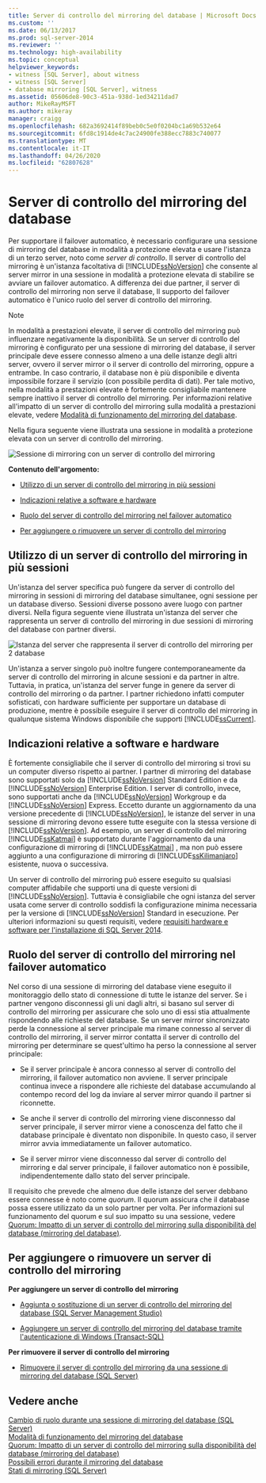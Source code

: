 ```yaml
---
title: Server di controllo del mirroring del database | Microsoft Docs
ms.custom: ''
ms.date: 06/13/2017
ms.prod: sql-server-2014
ms.reviewer: ''
ms.technology: high-availability
ms.topic: conceptual
helpviewer_keywords:
- witness [SQL Server], about witness
- witness [SQL Server]
- database mirroring [SQL Server], witness
ms.assetid: 05606de8-90c3-451a-938d-1ed34211dad7
author: MikeRayMSFT
ms.author: mikeray
manager: craigg
ms.openlocfilehash: 682a3692414f89beb0c5e0f0204bc1a69b532e64
ms.sourcegitcommit: 6fd8c1914de4c7ac24900fe388ecc7883c740077
ms.translationtype: MT
ms.contentlocale: it-IT
ms.lasthandoff: 04/26/2020
ms.locfileid: "62807628"
---
```

# <a name="database-mirroring-witness"></a>Server di controllo del mirroring del database
  Per supportare il failover automatico, è necessario configurare una sessione di mirroring del database in modalità a protezione elevata e usare l'istanza di un terzo server, noto come *server di controllo*. Il server di controllo del mirroring è un'istanza facoltativa di [!INCLUDE[ssNoVersion](../../includes/ssnoversion-md.md)] che consente al server mirror in una sessione in modalità a protezione elevata di stabilire se avviare un failover automatico. A differenza dei due partner, il server di controllo del mirroring non serve il database, Il supporto del failover automatico è l'unico ruolo del server di controllo del mirroring.  
  
> [!NOTE]  
>  In modalità a prestazioni elevate, il server di controllo del mirroring può influenzare negativamente la disponibilità. Se un server di controllo del mirroring è configurato per una sessione di mirroring del database, il server principale deve essere connesso almeno a una delle istanze degli altri server, ovvero il server mirror o il server di controllo del mirroring, oppure a entrambe. In caso contrario, il database non è più disponibile e diventa impossibile forzare il servizio (con possibile perdita di dati). Per tale motivo, nella modalità a prestazioni elevate è fortemente consigliabile mantenere sempre inattivo il server di controllo del mirroring. Per informazioni relative all'impatto di un server di controllo del mirroring sulla modalità a prestazioni elevate, vedere [Modalità di funzionamento del mirroring del database](database-mirroring-operating-modes.md).  
  
 Nella figura seguente viene illustrata una sessione in modalità a protezione elevata con un server di controllo del mirroring.  
  
 ![Sessione di mirroring con un server di controllo del mirroring](../media/dbm-3-way-session-intro.gif "Sessione di mirroring con un server di controllo del mirroring")  
  
 **Contenuto dell'argomento:**  
  
-   [Utilizzo di un server di controllo del mirroring in più sessioni](#InMultipleSessions)  
  
-   [Indicazioni relative a software e hardware](#SwHwRecommendations)  
  
-   [Ruolo del server di controllo del mirroring nel failover automatico](#InAutoFo)  
  
-   [Per aggiungere o rimuovere un server di controllo del mirroring](#AddRemoveWitness)  
  
##  <a name="using-a-witness-in-multiple-sessions"></a><a name="InMultipleSessions"></a> Utilizzo di un server di controllo del mirroring in più sessioni  
 Un'istanza del server specifica può fungere da server di controllo del mirroring in sessioni di mirroring del database simultanee, ogni sessione per un database diverso. Sessioni diverse possono avere luogo con partner diversi. Nella figura seguente viene illustrata un'istanza del server che rappresenta un server di controllo del mirroring in due sessioni di mirroring del database con partner diversi.  
  
 ![Istanza del server che rappresenta il server di controllo del mirroring per 2 database](../media/dbm-witness-in-2-sessions.gif "Istanza del server che rappresenta il server di controllo del mirroring per 2 database")  
  
 Un'istanza a server singolo può inoltre fungere contemporaneamente da server di controllo del mirroring in alcune sessioni e da partner in altre. Tuttavia, in pratica, un'istanza del server funge in genere da server di controllo del mirroring o da partner. I partner richiedono infatti computer sofisticati, con hardware sufficiente per supportare un database di produzione, mentre è possibile eseguire il server di controllo del mirroring in qualunque sistema Windows disponibile che supporti [!INCLUDE[ssCurrent](../../includes/sscurrent-md.md)].  
  
##  <a name="software-and-hardware-recommendations"></a><a name="SwHwRecommendations"></a> Indicazioni relative a software e hardware  
 È fortemente consigliabile che il server di controllo del mirroring si trovi su un computer diverso rispetto ai partner. I partner di mirroring del database sono supportati solo da [!INCLUDE[ssNoVersion](../../includes/ssnoversion-md.md)] Standard Edition e da [!INCLUDE[ssNoVersion](../../includes/ssnoversion-md.md)] Enterprise Edition. I server di controllo, invece, sono supportati anche da [!INCLUDE[ssNoVersion](../../includes/ssnoversion-md.md)] Workgroup e da [!INCLUDE[ssNoVersion](../../includes/ssnoversion-md.md)] Express. Eccetto durante un aggiornamento da una versione precedente di [!INCLUDE[ssNoVersion](../../includes/ssnoversion-md.md)], le istanze del server in una sessione di mirroring devono essere tutte eseguite con la stessa versione di [!INCLUDE[ssNoVersion](../../includes/ssnoversion-md.md)]. Ad esempio, un server di controllo del mirroring [!INCLUDE[ssKatmai](../../includes/sskatmai-md.md)] è supportato durante l'aggiornamento da una configurazione di mirroring di [!INCLUDE[ssKatmai](../../includes/sskatmai-md.md)] , ma non può essere aggiunto a una configurazione di mirroring di [!INCLUDE[ssKilimanjaro](../../includes/sskilimanjaro-md.md)] esistente, nuova o successiva.  
  
 Un server di controllo del mirroring può essere eseguito su qualsiasi computer affidabile che supporti una di queste versioni di [!INCLUDE[ssNoVersion](../../includes/ssnoversion-md.md)]. Tuttavia è consigliabile che ogni istanza del server usata come server di controllo soddisfi la configurazione minima necessaria per la versione di [!INCLUDE[ssNoVersion](../../includes/ssnoversion-md.md)] Standard in esecuzione. Per ulteriori informazioni su questi requisiti, vedere [requisiti hardware e software per l'installazione di SQL Server 2014](../../sql-server/install/hardware-and-software-requirements-for-installing-sql-server.md).  
  
##  <a name="role-of-the-witness-in-automatic-failover"></a><a name="InAutoFo"></a> Ruolo del server di controllo del mirroring nel failover automatico  
 Nel corso di una sessione di mirroring del database viene eseguito il monitoraggio dello stato di connessione di tutte le istanze del server. Se i partner vengono disconnessi gli uni dagli altri, si basano sul server di controllo del mirroring per assicurare che solo uno di essi stia attualmente rispondendo alle richieste del database. Se un server mirror sincronizzato perde la connessione al server principale ma rimane connesso al server di controllo del mirroring, il server mirror contatta il server di controllo del mirroring per determinare se quest'ultimo ha perso la connessione al server principale:  
  
-   Se il server principale è ancora connesso al server di controllo del mirroring, il failover automatico non avviene. Il server principale continua invece a rispondere alle richieste del database accumulando al contempo record del log da inviare al server mirror quando il partner si riconnette.  
  
-   Se anche il server di controllo del mirroring viene disconnesso dal server principale, il server mirror viene a conoscenza del fatto che il database principale è diventato non disponibile. In questo caso, il server mirror avvia immediatamente un failover automatico.  
  
-   Se il server mirror viene disconnesso dal server di controllo del mirroring e dal server principale, il failover automatico non è possibile, indipendentemente dallo stato del server principale.  
  
 Il requisito che prevede che almeno due delle istanze del server debbano essere connesse è noto come *quorum*. Il quorum assicura che il database possa essere utilizzato da un solo partner per volta. Per informazioni sul funzionamento del quorum e sul suo impatto su una sessione, vedere [Quorum: Impatto di un server di controllo del mirroring sulla disponibilità del database &#40;mirroring del database&#41;](quorum-how-a-witness-affects-database-availability-database-mirroring.md).  
  
##  <a name="to-add-or-remove-a-witness"></a><a name="AddRemoveWitness"></a> Per aggiungere o rimuovere un server di controllo del mirroring  
 **Per aggiungere un server di controllo del mirroring**  
  
-   [Aggiunta o sostituzione di un server di controllo del mirroring del database &#40;SQL Server Management Studio&#41;](../database-mirroring/add-or-replace-a-database-mirroring-witness-sql-server-management-studio.md)  
  
-   [Aggiungere un server di controllo del mirroring del database tramite l'autenticazione di Windows &#40;Transact-SQL&#41;](add-a-database-mirroring-witness-using-windows-authentication-transact-sql.md)  
  
 **Per rimuovere il server di controllo del mirroring**  
  
-   [Rimuovere il server di controllo del mirroring da una sessione di mirroring del database &#40;SQL Server&#41;](remove-the-witness-from-a-database-mirroring-session-sql-server.md)  
  
## <a name="see-also"></a>Vedere anche  
 [Cambio di ruolo durante una sessione di mirroring del database &#40;SQL Server&#41;](role-switching-during-a-database-mirroring-session-sql-server.md)   
 [Modalità di funzionamento del mirroring del database](database-mirroring-operating-modes.md)   
 [Quorum: Impatto di un server di controllo del mirroring sulla disponibilità del database &#40;mirroring del database&#41;](quorum-how-a-witness-affects-database-availability-database-mirroring.md)   
 [Possibili errori durante il mirroring del database](possible-failures-during-database-mirroring.md)   
 [Stati di mirroring &#40;SQL Server&#41;](mirroring-states-sql-server.md)  
  
  
